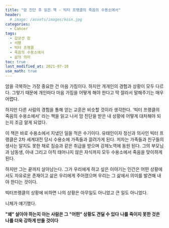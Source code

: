 ```yaml
---
title: "암 진단 후 읽은 책 - 빅터 프랭클의 죽음의 수용소에서" 
header:
  # image: /assets/images/koin.jpg
categories:
  - Cancer
tags:
  - 갑상선 암
  - 서평
  - 빅터 프랭클
  - 죽음의 수용소에서
  - 삶의 의미
toc: true
last_modified_at: 2021-07-10
use_math: true
---
```


 암을 극복하는 가장 중요한 건 마음 가짐이다. 하지만 개개인의 경험과 상황이 모두 다르다. 그렇기 때문에 개인마다 마음 가짐을 어떻게 해야 한다고 딱 잘라서 말해주기는 매우 어렵다.  

 하지만 다른 사람의 경험을 통해 얻는 교훈은 비슷할 것이라 생각한다. '빅터 프랭클의 죽음의 수용소에서' 라는 책을 읽고 나서 암 진단을 받은 내 상황에 어떻게 대처해야 되는지 조금 알게 되었다.  

 이 책은 바로 수용소에서 지냈던 일을 적은 수기이다. 유태인이자 정신과 의사인 빅터 프랭클은 2차 세계대전 당시 수용소에 가족들과 끌려가게 된다. 저자는 가족들과 친구들의 생사는 알지도 못한 채로 짐승과 같은 취급을 받으며 강제노역에 동원 된다. 그의 부모님과 남동생, 아내 그리고 아직 태어나지 않은 자식까지 모두 수용소에서 죽음을 맞이하게 된다.  

 하지만 그는 끝까지 살아남는다. 그가 우리에게 하고 싶은 이야기는 인간은 어떤 상황에서도 자유로운 존재이고 삶은 우리에게 주어졌으며 우리는 그 삶에서 의미를 발견해 내야 한다는 것이다.    

 빅터프랭클의 상황에 비하면 나의 상황은 아무일도 아니었고 큰 일도 아니었다.

 니체가 얘기했다.

 **"왜" 살아야 하는지 아는 사람은 그 "어떤" 상황도 견딜 수 있다**
 **나를 죽이지 못한 것은 나를 더욱 강하게 만들 것이다**

